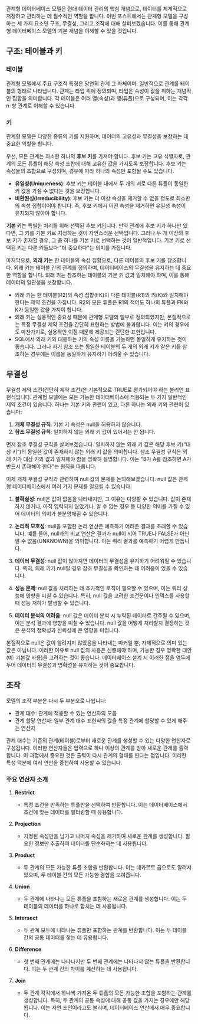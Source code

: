 관계형 데이터베이스 모델은 현대 데이터 관리의 핵심 개념으로, 데이터를 체계적으로 저장하고 관리하는 데 필수적인 역할을 합니다. 이번 포스트에서는 관계형 모델을 구성하는 세 가지 요소인 구조, 무결성, 그리고 조작에 대해 살펴보겠습니다. 이를 통해 관계형 데이터베이스 모델의 기본 개념을 이해할 수 있을 것입니다.

## 구조: 테이블과 키

### 테이블

관계형 모델에서 주요 구조적 특징은 당연히 관계 그 자체이며, 일반적으로 관계를 테이블의 형태로 나타냅니다. 관계는 타입 위에 정의되며, 타입은 속성이 값을 취하는 개념적인 집합을 의미합니다. 각 테이블은 여러 열(속성)과 행(튜플)으로 구성되며, 이는 각각 n-항 관계로 이해할 수 있습니다.

### 키

관계형 모델은 다양한 종류의 키를 지원하며, 데이터의 고유성과 무결성을 보장하는 데 중요한 역할을 합니다.

우선, 모든 관계는 최소한 하나의 **후보 키**를 가져야 합니다. 후보 키는 고유 식별자로, 관계의 모든 튜플이 해당 속성 조합에 대해 고유한 값을 가지도록 보장합니다. 후보 키는 속성들의 조합으로 구성되며, 경우에 따라 하나의 속성만 포함될 수도 있습니다.

- **유일성(Uniqueness)**: 후보 키는 테이블 내에서 두 개의 서로 다른 튜플이 동일한 키 값을 가질 수 없다는 것을 보장합니다.
- **비환원성(Irreducibility)**: 후보 키는 더 이상 속성을 제거할 수 없을 정도로 최소한의 속성 집합이어야 합니다. 즉, 후보 키에서 어떤 속성을 제거하면 유일성 속성이 유지되지 않아야 합니다.

**기본 키**는 특별한 처리를 위해 선택된 후보 키입니다. 만약 관계에 후보 키가 하나만 있다면, 그 키를 기본 키로 지정하는 것이 자연스러운 선택입니다. 그러나 두 개 이상의 후보 키가 존재할 경우, 그 중 하나를 기본 키로 선택하는 것이 일반적입니다. 기본 키로 선택된 키는 다른 키들보다 "더 중요하다"는 의미를 가집니다.

마지막으로, **외래 키**는 한 테이블의 속성 집합으로, 다른 테이블의 후보 키를 참조합니다. 외래 키는 테이블 간의 관계를 정의하며, 데이터베이스의 무결성을 유지하는 데 중요한 역할을 합니다. 외래 키는 참조하는 테이블의 기본 키 값과 일치해야 하며, 이를 통해 데이터의 일관성을 보장합니다.

- 외래 키는 한 테이블(R2)의 속성 집합(FK)이 다른 테이블(R1)의 키(K)와 일치해야 한다는 제약 조건을 가집니다. R2의 모든 튜플은 R1의 적어도 하나의 튜플과 FK와 K가 동일한 값을 가져야 합니다.
- 외래 키는 실용적인 중요성 때문에 관계형 모델의 일부로 정의되었지만, 본질적으로는 특정 무결성 제약 조건을 간단히 표현하는 방법에 불과합니다. 이는 키의 경우에도 마찬가지로, 실용적인 이점 때문에 제공되는 간단한 표현입니다.
- SQL에서 외래 키와 대응하는 키의 속성 이름을 가능하면 동일하게 유지하는 것이 좋습니다. 그러나 자기 참조 또는 동일한 테이블의 두 개의 외래 키가 같은 키를 참조하는 경우에는 이름을 동일하게 유지하기 어려울 수 있습니다.

## 무결성

무결성 제약 조건(간단히 제약 조건)은 기본적으로 TRUE로 평가되어야 하는 불리언 표현식입니다. 관계형 모델에는 모든 가능한 데이터베이스에 적용되는 두 가지 일반적인 제약 조건이 있습니다. 하나는 기본 키와 관련이 있고, 다른 하나는 외래 키와 관련이 있습니다:

1. **개체 무결성 규칙**: 기본 키 속성은 null을 허용하지 않습니다.
2. **참조 무결성 규칙**: 일치하지 않는 외래 키 값이 있어서는 안 됩니다.

먼저 참조 무결성 규칙을 살펴보겠습니다. 일치하지 않는 외래 키 값은 해당 후보 키(“대상 키”)의 동일한 값이 존재하지 않는 외래 키 값을 의미합니다. 참조 무결성 규칙은 외래 키가 대상 키의 값과 일치해야 함을 명확히 설명합니다. 이는 "B가 A를 참조하면 A가 반드시 존재해야 한다"는 원칙을 따릅니다.

이제 개체 무결성 규칙과 관련하여 null 값의 문제를 논의해보겠습니다. null 값은 관계형 데이터베이스에서 여러 가지 문제를 일으킬 수 있습니다:

1. **불확실성**: null은 값이 없음을 나타내지만, 그 이유는 다양할 수 있습니다. 값이 존재하지 않거나, 아직 입력되지 않았거나, 알 수 없는 경우 등 다양한 의미를 가질 수 있어 데이터의 의미가 불분명해질 수 있습니다.

2. **논리적 모호성**: null을 포함한 논리 연산은 예측하기 어려운 결과를 초래할 수 있습니다. 예를 들어, null과의 비교 연산은 결과가 null이 되어 TRUE나 FALSE가 아닌 알 수 없음(UNKNOWN)을 의미합니다. 이는 쿼리 결과를 예측하기 어렵게 만듭니다.

3. **데이터 무결성**: null 값이 많아지면 데이터의 무결성을 유지하기 어려워질 수 있습니다. 특히, 외래 키가 null일 경우 참조 무결성을 확인하는 데 어려움이 있을 수 있습니다.

4. **성능 문제**: null 값을 처리하는 데 추가적인 로직이 필요할 수 있으며, 이는 쿼리 성능에 영향을 미칠 수 있습니다. 특히, null 값을 고려한 조건문이나 인덱스를 사용할 때 성능 저하가 발생할 수 있습니다.

5. **데이터 분석의 어려움**: null 값은 데이터 분석 시 누락된 데이터로 간주될 수 있으며, 이는 분석 결과에 영향을 미칠 수 있습니다. null 값을 어떻게 처리할지 결정하는 것은 분석의 정확성과 신뢰성에 큰 영향을 미칩니다.

본질적으로 null은 값이 알려지지 않았음을 나타내는 마커일 뿐, 자체적으로 의미 있는 값은 아닙니다. 이러한 이유로 null 값의 사용은 신중해야 하며, 가능한 경우 명확한 대안(예: 기본값 사용)을 고려하는 것이 좋습니다. 데이터베이스 설계 시 이러한 점을 염두에 두어 데이터의 무결성과 명확성을 유지하는 것이 중요합니다.


## 조작

모델의 조작 부분은 다시 두 부분으로 나뉩니다:

- 관계 대수: 관계에 적용할 수 있는 연산자의 모음
- 관계 할당 연산자: 일부 관계 대수 표현식의 값을 특정 관계에 할당할 수 있게 해주는 연산자

관계 대수는 기존의 관계(테이블)로부터 새로운 관계를 생성할 수 있는 다양한 연산자로 구성됩니다. 이러한 연산자들은 입력으로 하나 이상의 관계를 받아 새로운 관계를 출력합니다. 이 과정에서 중요한 것은 출력이 다시 관계의 형태를 띤다는 점입니다. 이러한 특성 덕분에 여러 연산을 중첩하여 사용할 수 있습니다.

### 주요 연산자 소개

1. **Restrict**
   - 특정 조건을 만족하는 튜플만을 선택하여 반환합니다. 이는 데이터베이스에서 조건에 맞는 데이터를 필터링할 때 유용합니다.

2. **Projection**
   - 지정된 속성만을 남기고 나머지 속성을 제거하여 새로운 관계를 생성합니다. 필요한 정보만 추출하여 데이터를 단순화하는 데 사용됩니다.

3. **Product**
   - 두 관계의 모든 가능한 튜플 조합을 반환합니다. 이는 데카르트 곱으로도 알려져 있으며, 두 테이블 간의 모든 가능한 결합을 보여줍니다.

4. **Union**
   - 두 관계에 나타나는 모든 튜플을 포함하는 새로운 관계를 생성합니다. 이는 두 테이블의 데이터를 하나로 합치는 데 사용됩니다.

5. **Intersect**
   - 두 관계 모두에 나타나는 튜플만 포함하는 관계를 반환합니다. 이는 두 테이블 간의 공통 데이터를 찾는 데 유용합니다.

6. **Difference**
   - 첫 번째 관계에는 나타나지만 두 번째 관계에는 나타나지 않는 튜플을 반환합니다. 이는 두 관계 간의 차이를 계산하는 데 사용됩니다.

7. **Join**
   - 두 관계 각각에서 하나씩 가져온 두 튜플의 모든 가능한 조합을 포함하는 관계를 생성합니다. 특히, 두 관계의 공통 속성에 대해 공통 값을 가지는 경우에만 해당됩니다. 이는 자연 조인이라고도 불리며, 데이터베이스 연산에서 매우 중요합니다.

